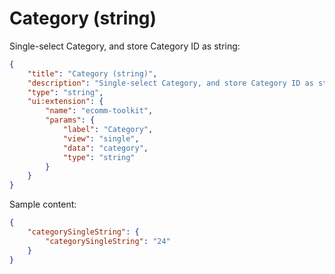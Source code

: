 # Category (string)

Single-select Category, and store Category ID as string:

```json
{
    "title": "Category (string)",
    "description": "Single-select Category, and store Category ID as string",
    "type": "string",
    "ui:extension": {
        "name": "ecomm-toolkit",
        "params": {
            "label": "Category",
            "view": "single",
            "data": "category",
            "type": "string"
        }
    }
}
```

Sample content:

```json
{
    "categorySingleString": {
        "categorySingleString": "24"
    }
}
```